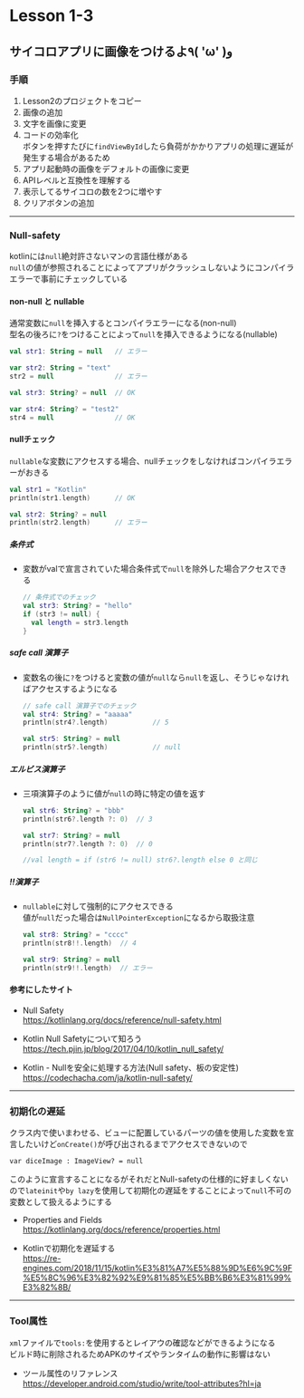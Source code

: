 # Lesson 1-3

## サイコロアプリに画像をつけるよ٩( 'ω' )و

### 手順

1. Lesson2のプロジェクトをコピー
2. 画像の追加
3. 文字を画像に変更
4. コードの効率化<br>
  ボタンを押すたびに`findViewById`したら負荷がかかりアプリの処理に遅延が発生する場合があるため
5. アプリ起動時の画像をデフォルトの画像に変更
6. APIレベルと互換性を理解する
7. 表示してるサイコロの数を2つに増やす
8. クリアボタンの追加

--------------------------------------------------------------------------------

### Null-safety

kotlinには`null`絶対許さないマンの言語仕様がある<br>
`null`の値が参照されることによってアプリがクラッシュしないようにコンパイラエラーで事前にチェックしている

#### non-null と nullable

通常変数に`null`を挿入するとコンパイラエラーになる(non-null)<br>
型名の後ろに`?`をつけることによって`null`を挿入できるようになる(nullable)

```kotlin
val str1: String = null   // エラー

var str2: String = "text"
str2 = null               // エラー

val str3: String? = null  // OK

var str4: String? = "test2"  
str4 = null               // OK
```

#### nullチェック

`nullable`な変数にアクセスする場合、nullチェックをしなければコンパイラエラーがおきる

```kotlin
val str1 = "Kotlin"
println(str1.length)      // OK

val str2: String? = null
println(str2.length)      // エラー
```

##### 条件式

- 変数がvalで宣言されていた場合条件式で`null`を除外した場合アクセスできる

  ```kotlin
  // 条件式でのチェック
  val str3: String? = "hello"
  if (str3 != null) {
    val length = str3.length
  }
  ```

##### safe call 演算子

- 変数名の後に`?`をつけると変数の値が`null`なら`null`を返し、そうじゃなければアクセスするようになる

  ```kotlin
  // safe call 演算子でのチェック
  val str4: String? = "aaaaa"
  println(str4?.length)           // 5

  val str5: String? = null
  println(str5?.length)           // null
  ```

##### エルビス演算子

- 三項演算子のように値が`null`の時に特定の値を返す

  ```kotlin
  val str6: String? = "bbb"
  println(str6?.length ?: 0)  // 3

  val str7: String? = null
  println(str7?.length ?: 0)  // 0

  //val length = if (str6 != null) str6?.length else 0 と同じ
  ```

##### !!演算子

- `nullable`に対して強制的にアクセスできる<br>
  値が`null`だった場合は`NullPointerException`になるから取扱注意

  ```kotlin
  val str8: String? = "cccc"
  println(str8!!.length)  // 4

  val str9: String? = null
  println(str9!!.length)  // エラー
  ```

#### 参考にしたサイト

- Null Safety<br>
  <https://kotlinlang.org/docs/reference/null-safety.html>

- Kotlin Null Safetyについて知ろう<br>
  <https://tech.pjin.jp/blog/2017/04/10/kotlin_null_safety/>

- Kotlin - Nullを安全に処理する方法(Null safety、板の安定性)<br>
  <https://codechacha.com/ja/kotlin-null-safety/>

--------------------------------------------------------------------------------

### 初期化の遅延

クラス内で使いまわせる、ビューに配置しているパーツの値を使用した変数を宣言したいけど`onCreate()`が呼び出されるまでアクセスできないので

```
var diceImage : ImageView? = null
```

このように宣言することになるがそれだとNull-safetyの仕様的に好ましくないので`lateinit`や`by lazy`を使用して初期化の遅延をすることによって`null`不可の変数として扱えるようにする

- Properties and Fields<br>
  <https://kotlinlang.org/docs/reference/properties.html>

- Kotlinで初期化を遅延する<br>
  <https://re-engines.com/2018/11/15/kotlin%E3%81%A7%E5%88%9D%E6%9C%9F%E5%8C%96%E3%82%92%E9%81%85%E5%BB%B6%E3%81%99%E3%82%8B/>

--------------------------------------------------------------------------------

### Tool属性

`xml`ファイルで`tools:`を使用するとレイアウの確認などができるようになる<br>
ビルド時に削除されるためAPKのサイズやランタイムの動作に影響はない

- ツール属性のリファレンス<br>
  <https://developer.android.com/studio/write/tool-attributes?hl=ja>
